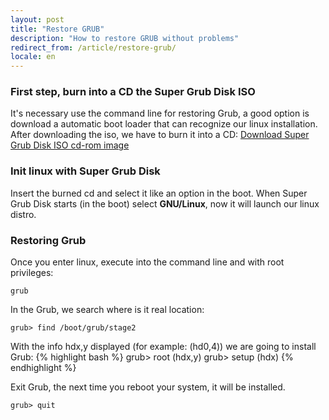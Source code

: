 ```yaml
---
layout: post
title: "Restore GRUB"
description: "How to restore GRUB without problems"
redirect_from: /article/restore-grub/
locale: en
---
```


### First step, burn into a CD the Super Grub Disk ISO
It's necessary use the command line for restoring Grub, a good option is download a automatic boot loader that can recognize our linux installation. After downloading the iso, we have to burn it into a CD:
<a href="http://www.supergrubdisk.org/index.php?pid=5" target="_blank">Download Super Grub Disk ISO cd-rom image</a>

### Init linux with Super Grub Disk
Insert the burned cd and select it like an option in the boot. When Super Grub Disk starts (in the boot) select **GNU/Linux**, now it will launch our linux distro.


### Restoring Grub
Once you enter linux, execute into the command line and with root privileges:

    grub

In the Grub, we search where is it real location:

    grub> find /boot/grub/stage2

With the info hdx,y displayed (for example: (hd0,4)) we are going to install Grub:
{% highlight bash %}
grub> root (hdx,y)
grub> setup (hdx)
{% endhighlight %}

Exit Grub, the next time you reboot your system, it will be installed.

    grub> quit
